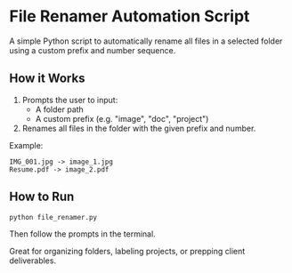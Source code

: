 # File Renamer Automation Script

A simple Python script to automatically rename all files in a selected folder using a custom prefix and number sequence.

## How it Works

1. Prompts the user to input:
   - A folder path
   - A custom prefix (e.g. "image", "doc", "project")
2. Renames all files in the folder with the given prefix and number.

Example:
```
IMG_001.jpg -> image_1.jpg
Resume.pdf -> image_2.pdf
```

## How to Run

```bash
python file_renamer.py
```

Then follow the prompts in the terminal.

Great for organizing folders, labeling projects, or prepping client deliverables.